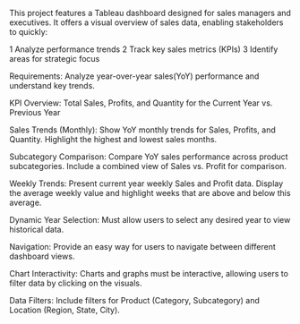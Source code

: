 This project features a Tableau dashboard designed for sales managers and executives. It offers a visual overview of sales data, enabling stakeholders to quickly:

1 Analyze performance trends
2 Track key sales metrics (KPIs)
3 Identify areas for strategic focus

 Requirements:
Analyze year-over-year sales(YoY) performance and understand key trends.

KPI Overview:
Total Sales, Profits, and Quantity for the Current Year vs. Previous Year

Sales Trends (Monthly):
Show YoY monthly trends for Sales, Profits, and Quantity. 
Highlight the highest and lowest sales months. 

Subcategory Comparison:
Compare YoY sales performance across product subcategories. 
Include a combined view of Sales vs. Profit for comparison. 

Weekly Trends:
Present current year weekly Sales and Profit data.
Display the average weekly value and highlight weeks that are above and below this average. 

Dynamic Year Selection:
Must allow users to select any desired year to view historical data. 

Navigation:
Provide an easy way for users to navigate between different dashboard views.

Chart Interactivity:
Charts and graphs must be interactive, allowing users to filter data by clicking on the visuals.

Data Filters:
Include filters for Product (Category, Subcategory) and Location (Region, State, City). 

